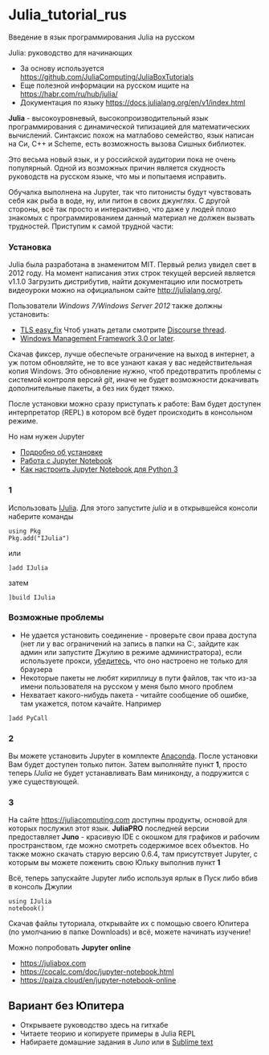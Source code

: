 # Julia_tutorial_rus
Введение в язык программирования Julia на русском

Julia: руководство для начинающих
* За основу используется https://github.com/JuliaComputing/JuliaBoxTutorials
* Еще полезной информации на русском ищите на https://habr.com/ru/hub/julia/
* Документация по языку https://docs.julialang.org/en/v1/index.html

**Julia** - высокоуровневый, высокопроизводительный язык программирования с динамической типизацией для математических вычислений. Синтаксис похож на матлабово семейство, язык написан на Си, С++ и Scheme, есть возможность вызова Сишных библиотек. 

Это весьма новый язык, и у российской аудитории пока не очень популярный. Одной из возможных причин является скудность руководств на русском языке, что мы и попытаемя исправить.

Обучалка выполнена на Jupyter, так что питонисты будут чувствовать себя как рыба в воде, ну, или питон в своих джунглях. С другой стороны, всё так просто и интерактивно, что даже у людей плохо знакомых с программированием данный материал не должен вызвать трудностей. Приступим к самой трудной части:

### Установка

Julia была разработана в знаменитом MIT. Первый релиз увидел свет в 2012 году. На момент написания этих строк текущей версией является v1.1.0 Загрузить дистрибутив, найти документацию или посмотреть видеоуроки можно на официальном сайте http://julialang.org/. 

Пользователи *Windows 7/Windows Server 2012* также должны установить: 
+ [TLS easy_fix](https://support.microsoft.com/en-us/help/3140245/update-to-enable-tls-1-1-and-tls-1-2-as-a-default-secure-protocols-in "мне помог Method 2: Microsoft Update Catalog") Чтоб узнать детали смотрите [Discourse thread](https://discourse.julialang.org/t/errors-for-git-pkg/9351 "тут всё на нерусском").
+ [Windows Management Framework 3.0 or later](https://docs.microsoft.com/en-us/powershell/wmf/overview).

Скачав фиксер, лучше обеспечьте ограничение на выход в интернет, а уж потом обновляйте, не то все узнают какая у вас недействительная копия Windows. Это обновление нужно, чтоб предотвратить проблемы с системой контроля версий *git*, иначе не будет возможности докачивать дополнительные пакеты, а без них будет тяжко.

После установки можно сразу приступать к работе: Вам будет доступен интерпретатор (REPL) в котором всё будет происходить в консольном режиме. 

Но нам нужен Jupyter
* [Подробно об установке](https://devpractice.ru/python-lesson-1-install/)
* [Работа с Jupyter Notebook](https://devpractice.ru/python-lesson-6-work-in-jupyter-notebook/)
* [Как настроить Jupyter Notebook для Python 3](https://tproger.ru/translations/jupyter-notebook-python-3/)
### 1
Использовать [IJulia](https://github.com/JuliaLang/IJulia.jl). Для этого запустите *julia* и в открывшейся консоли наберите команды
```
using Pkg
Pkg.add("IJulia")
```
или
```
]add IJulia
```
затем
```
]build IJulia
```
### Возможные проблемы
- Не удается установить соединение - проверьте свои права доступа (нет ли у вас ограничений на запись в папки на C:\, зайдите как админ или запустите Джулию в режиме администратора), если используете прокси, [убедитесь](http://savvateev.org/blog/44/), что оно настроено не только для браузера
- Некоторые пакеты не любят кириллицу в пути файлов, так что из-за имени пользователя на русском у меня было много проблем
- Нехватает какого-нибудь пакета - читайте сообщение об ошибке, там укажется, потом качайте. Например
```
]add PyCall
```
### 2
Вы можете установить Jupyter в комплекте [Anaconda](https://www.anaconda.com/distribution/). После установки Вам будет доступен только питон. Затем выполняйте пункт **1**, просто теперь *IJulia* не будет устанавливать Вам миниконду, а подружится с уже существующей.
### 3
На сайте https://juliacomputing.com доступны продукты, основой для которых послужил этот язык. **JuliaPRO** последней версии предоставляет **Juno** - красивую IDE с окошком для графиков и рабочим пространством, где можно смотреть содержимое всех объектов.
Но также можно скачать старую версию 0.6.4, там присутствует Jupyter, с которым вы можете поженить свою Юльку выполнив пункт **1**

Всё, теперь запускайте Jupyter либо используя ярлык в Пуск либо вбив в консоль Джулии
```
using IJulia
notebook()
```
Скачав файлы туториала, открывайте их с помощью своего Юпитера (по умолчанию в папке Downloads) и всё, можете начинать изучение!

Можно попробовать **Jupyter online**
* https://juliabox.com
* https://cocalc.com/doc/jupyter-notebook.html
* https://paiza.cloud/en/jupyter-notebook-online
## Вариант без Юпитера
- Открываете руководство здесь на гитхабе
- Читаете теорию и копируете примеры в Julia REPL 
- Набираете домашние задания в *Juno* или в [Sublime text](https://sublimetext3.ru)
